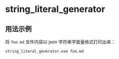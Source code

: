 # string_literal_generator

## 用法示例

将 `foo.md` 文件内容以 json 字符串字面量格式打印出来：

```
string_literal_generator.exe foo.md
```

